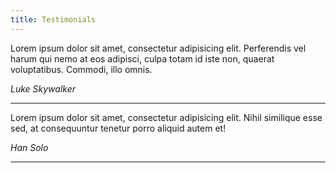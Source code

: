 ```yaml
---
title: Testimonials
---
```


Lorem ipsum dolor sit amet, consectetur adipisicing elit. Perferendis vel harum qui nemo at eos adipisci, culpa totam id iste non, quaerat voluptatibus. Commodi, illo omnis.

<cite>Luke Skywalker</cite>

---

Lorem ipsum dolor sit amet, consectetur adipisicing elit. Nihil similique esse sed, at consequuntur tenetur porro aliquid autem et!

<cite>Han Solo</cite>

---
